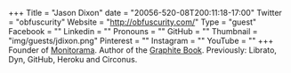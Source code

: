 +++
Title = "Jason Dixon"
date = "20056-520-08T200:11:18-17:00"
Twitter = "obfuscurity"
Website = "http://obfuscurity.com/"
Type = "guest"
Facebook = ""
Linkedin = ""
Pronouns = ""
GitHub = ""
Thumbnail = "img/guests/jdixon.png"
Pinterest = ""
Instagram = ""
YouTube = ""
+++
Founder of [Monitorama](http://monitorama.com/). Author of the [Graphite Book](http://shop.oreilly.com/product/0636920035794.do). Previously: Librato, Dyn, GitHub, Heroku and Circonus.
